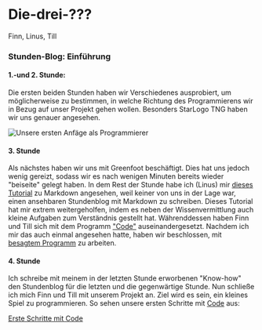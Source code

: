 # Die-drei-???
Finn, Linus, Till

### Stunden-Blog: Einführung

#### 1.-und 2. Stunde:

Die ersten beiden Stunden haben wir Verschiedenes ausprobiert, um möglicherweise zu bestimmen, in welche Richtung des Programmierens wir in Bezug auf unser Projekt gehen wollen. Besonders StarLogo TNG haben wir uns genauer angesehen. 

![Unsere ersten Anfäge als Programmierer](https://github.com/tillcassens/Die-drei-/blob/master/bilder/Sc.%20Starlogo%20Anf%C3%A4nge.jpg)
 
 #### 3. Stunde
 
Als nächstes haben wir uns mit Greenfoot beschäftigt. Dies hat uns jedoch wenig gereizt, sodass wir es nach wenigen Minuten bereits wieder "beiseite" gelegt haben.
In dem Rest der Stunde habe ich (Linus) mir [dieses Tutorial](https://www.markdowntutorial.com/lesson/7/) zu Markdown angesehen, weil keiner von uns in der Lage war, einen ansehbaren Stundenblog mit Markdown zu schreiben. Dieses Tutorial hat mir extrem weitergeholfen, indem es neben der Wissenvermittlung auch kleine Aufgaben zum Verständnis gestellt hat. 
Währenddessen haben Finn und Till sich mit dem Programm ["Code"][Code] auseinandergesetzt. 
Nachdem ich mir das auch einmal angesehen hatte, haben wir beschlossen, mit [besagtem Programm][Code] zu arbeiten.

[Code]: https://code.org/

#### 4. Stunde

Ich schreibe mit meinem in der letzten Stunde erworbenen "Know-how" den Stundenblog für die letzten und die gegenwärtige Stunde.
Nun schließe ich mich Finn und Till mit unserem Projekt an. Ziel wird es sein, ein kleines Spiel zu programmieren.
So sehen unsere ersten Schritte mit [Code][Code] aus:

[Erste Schritte mit Code](https://github.com/tillcassens/Die-drei-/blob/master/bilder/code1.png)
